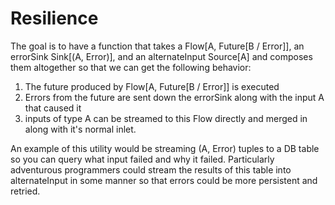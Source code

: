 # Resilience

The goal is to have a function that takes a Flow[A, Future[B \/ Error]],  an errorSink Sink[(A, Error)], and an alternateInput Source[A] and composes them altogether so that we can get the following behavior:
1. The future produced by Flow[A, Future[B \/ Error]] is executed
2. Errors from the future are sent down the errorSink along with the input A that caused it
3. inputs of type A can be streamed to this Flow directly and merged in along with it's normal inlet. 

An example of this utility would be streaming (A, Error) tuples to a DB table so you can query what input failed and why it failed. Particularly adventurous programmers could stream the results of this table into alternateInput in some manner so that errors could be more persistent and retried.


